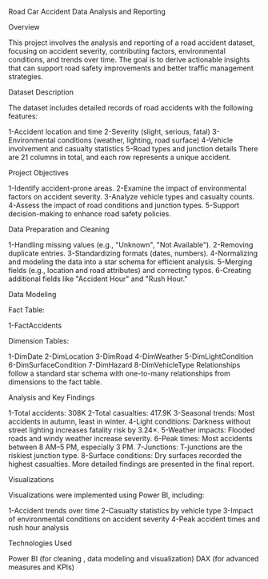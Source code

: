 Road Car Accident Data Analysis and Reporting

Overview

This project involves the analysis and reporting of a road accident dataset, focusing on accident severity, contributing factors, environmental conditions, and trends over time. The goal is to derive actionable insights that can support road safety improvements and better traffic management strategies.

Dataset Description

The dataset includes detailed records of road accidents with the following features:

1-Accident location and time
2-Severity (slight, serious, fatal)
3-Environmental conditions (weather, lighting, road surface)
4-Vehicle involvement and casualty statistics
5-Road types and junction details
There are 21 columns in total, and each row represents a unique accident.

Project Objectives

1-Identify accident-prone areas.
2-Examine the impact of environmental factors on accident severity.
3-Analyze vehicle types and casualty counts.
4-Assess the impact of road conditions and junction types.
5-Support decision-making to enhance road safety policies.

Data Preparation and Cleaning

1-Handling missing values (e.g., "Unknown", "Not Available").
2-Removing duplicate entries.
3-Standardizing formats (dates, numbers).
4-Normalizing and modeling the data into a star schema for efficient analysis.
5-Merging fields (e.g., location and road attributes) and correcting typos.
6-Creating additional fields like "Accident Hour" and "Rush Hour."

Data Modeling

Fact Table:

1-FactAccidents

Dimension Tables:

1-DimDate
2-DimLocation
3-DimRoad
4-DimWeather
5-DimLightCondition
6-DimSurfaceCondition
7-DimHazard
8-DimVehicleType
Relationships follow a standard star schema with one-to-many relationships from dimensions to the fact table.

Analysis and Key Findings

1-Total accidents: 308K
2-Total casualties: 417.9K
3-Seasonal trends: Most accidents in autumn, least in winter.
4-Light conditions: Darkness without street lighting increases fatality risk by 3.24×.
5-Weather impacts: Flooded roads and windy weather increase severity.
6-Peak times: Most accidents between 8 AM–5 PM, especially 3 PM.
7-Junctions: T-junctions are the riskiest junction type.
8-Surface conditions: Dry surfaces recorded the highest casualties.
More detailed findings are presented in the final report.

Visualizations

Visualizations were implemented using Power BI, including:

1-Accident trends over time
2-Casualty statistics by vehicle type
3-Impact of environmental conditions on accident severity
4-Peak accident times and rush hour analysis

Technologies Used

Power BI (for cleaning , data modeling and visualization)
DAX (for advanced measures and KPIs)
